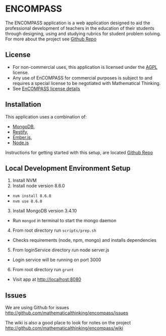 
# ENCOMPASS
The ENCOMPASS application is a web application designed to aid the professional development of teachers
in the education of their students through designing, using and studying rubrics for student problem
solving. For more about the project see [Github Repo](http://github.com/mathematicalthinking/encompass)

## License

* For non-commercial uses, this application is licensed under the [AGPL](https://www.gnu.org/licenses/agpl-3.0.en.html) license.
* Any use of EnCOMPASS for commercial purposes is subject to and requires a special license to be negotiated with Mathematical Thinking.
* See [EnCOMPASS license details](http://files.mathematicalthinking.org/encompass/license)


## Installation
This application uses a combination of:

* [MongoDB](http://www.mongodb.org/),
* [Restify](http://restify.com/),
* [Ember.js](http://emberjs.com/),
* [Node.js](http://nodejs.org/)

Instructions for getting started with this setup, are located [Github Repo](http://github.com/mathematicalthinking/encompass)

## Local Development Environment Setup

1. Install NVM
2. Install node version 8.6.0
  * `nvm install 8.6.0`
  * `nvm use 8.6.0`
3. Install MongoDB version 3.4.10
  * Run `mongod` in terminal to start the mongo daemon
4. From root directory run `scripts/prep.sh`
  * Checks requirements (node, npm, mongo) and installs dependencies
5. From loginService directory run node server.js
  * Login service will be running on port 3000
6. From root directory run `grunt`
  * Visit app at <http://localhost:8080>

## Issues

We are using Github for issues
  <http://github.com/mathematicalthinking/encompass/issues>

The wiki is also a good place to look for notes on the project
  <http://github.com/mathematicalthinking/encompass/wiki>
